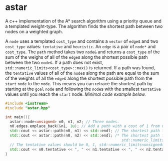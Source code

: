 # astar

A c++ implementation of the A\* search algorithm using a priority queue and a templated weight-type. The algorithm finds the shortest path between two nodes on a weighted graph.

A `node` uses a templated `cost_type` and contains a `vector` of `edge`s and two `cost_type` values: `tentative` and `heuristic`. An `edge` is a pair of `node*` and `cost_type`. The `path` method takes two `node&` and returns a `cost_type` of the sum of the weighs of all of the `edge`s along the shortest possible path between the two `node`s. If a path does not exist, `std::numeric_limits<cost_type>::max()` is returned. If a path was found, the `tentative` values of all of the `node`s along the path are equal to the sum of the weights of all the `edge`s along the shortest possible path from the `start` `node` to the `node`. This means you can retrace the shortest path by starting at the `goal` `node` and following the `node`s with the smallest `tentative` values until you reach the `start` node. *Minimal code example below.*
```cpp
#include <iostream>
#include "astar.hpp"

int main(){
  astar::node<unsigned> n0, n1, n2; // Three nodes.
  n0.edges.emplace_back(&n1, 1u); // Add a path with a cost of 1 from n0 to n1.
  std::cout << astar::path(n0, n1) << std::endl; // The shortest path from n0 to n1 should be 1.
  std::cout << astar::path(n0, n2) << std::endl; /* The shortest path from n0 to n2 should be
                                                    std::numeric_limits<unsigned>::max. */
  // The tentative values should be 0, 1, std::numeric_limits<unsigned>::max.
  std::cout << n0.tentative << ", " << n1.tentative << ", " << n2.tentative << std::endl;
}
```
